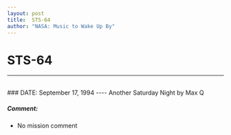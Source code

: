 ```yaml
---
layout: post
title:  STS-64
author: "NASA: Music to Wake Up By"
---
```


# STS-64
----
<br/>
### DATE: September 17, 1994
----
Another Saturday Night by Max Q

##### Comment:
* No mission comment
